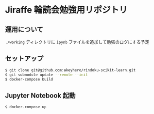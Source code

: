 # Jiraffe 輪読会勉強用リポジトリ

## 運用について

`./working` ディレクトリに `ipynb` ファイルを追加して勉強のログにする予定

## セットアップ

```bash
$ git clone git@github.com:akeyhero/rindoku-scikit-learn.git
$ git submodule update --remote --init
$ docker-compose build
```

## Jupyter Notebook 起動

```bash
$ docker-compose up
```
